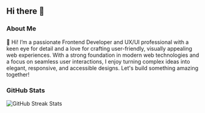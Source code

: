 ## Hi there 👋

### About Me

👋 Hi! I’m a passionate Frontend Developer and UX/UI professional with a keen eye for detail and a love for crafting user-friendly, visually appealing web experiences. 
With a strong foundation in modern web technologies and a focus on seamless user interactions, I enjoy turning complex ideas into elegant, responsive, and accessible designs. Let's build something amazing together!

### GitHub Stats
![GitHub Streak Stats](https://github-readme-streak-stats.herokuapp.com/?user=hasinitharupaba)
